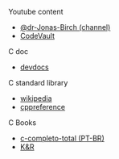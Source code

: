 Youtube content

- [@dr-Jonas-Birch (channel)](https://www.youtube.com/@dr-Jonas-Birch)
- [CodeVault](https://www.youtube.com/@CodeVault/videos)

C doc

- [devdocs](https://devdocs.io/c/)

C standard library

- [wikipedia](https://en.wikipedia.org/wiki/C_standard_library)
- [cppreference](https://en.cppreference.com/w/c/header)

C Books

- [c-completo-total (PT-BR)](https://www.inf.ufpr.br/lesoliveira/download/c-completo-total.pdf)
- [K&R](https://github.com/auspbro/ebook-c/blob/master/The.C.Programming.Language.2Nd.Ed%20Prentice.Hall.Brian.W.Kernighan.and.Dennis.M.Ritchie..pdf)